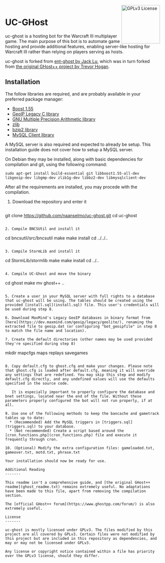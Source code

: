 <a href="https://github.com/naanselmo/uc-ghost/blob/uc/LICENSE">
    <img src="https://upload.wikimedia.org/wikipedia/commons/9/93/GPLv3_Logo.svg" alt="GPLv3 License" title="GPLv3 License" align="right" height="125" />
</a>

UC-GHost
=======

uc-ghost is a hosting bot for the Warcraft III multiplayer game. The main purpose of this bot is to automate game hosting and provide additional features, enabling server-like hosting for Warcraft III rather than relying on players serving as hosts.

uc-ghost is forked from [ent-ghost by Jack Lu](https://github.com/uakfdotb/ent-ghost), which was in turn forked from [the original GHost++ project by Trevor Hogan](https://code.google.com/archive/p/ghostplusplus/source).


Installation
------

The follow libraries are required, and are probably available in your preferred package manager:
* [Boost 1.55](http://www.boost.org/users/history/version_1_55_0.html)
* [GeoIP Legacy C library](https://github.com/maxmind/geoip-api-c)
* [GNU Multiple Precision Arithmetic library](https://gmplib.org/)
* [zlib](http://www.zlib.net/)
* [bzip2 library](http://www.bzip.org/)
* [MySQL Client library](https://dev.mysql.com/downloads/connector/c/)

A MySQL server is also required and expected to already be setup. This installation guide does not cover how to setup a MySQL server.

On Debian they may be installed, along with basic dependencies for compilation and git, using the following command:
```
sudo apt-get install build-essential git libboost1.55-all-dev libgeoip-dev libgmp-dev zlib1g-dev libbz2-dev libmysqlclient-dev
```
After all the requirements are installed, you may procede with the compilation.

1. Download the repository and enter it
   ```
git clone https://github.com/naanselmo/uc-ghost.git
cd uc-ghost
```

2. Compile BNCSUtil and install it
   ```
cd bncsutil/src/bncsutil
make
make install
cd ../../..
```

3. Compile StormLib and install it
   ```
cd StormLib/stormlib
make
make install
cd ../..
```

4. Compile UC-Ghost and move the binary
   ```
cd ghost
make
mv ghost++ ..
```

5. Create a user in your MySQL server with full rights to a database that uc-ghost will be using. The tables should be created using the provided [install.sql](install.sql) file. This user's credentials will be used during step 8.

6. Download MaxMind's Legacy GeoIP databases in binary format from [here](https://dev.maxmind.com/geoip/legacy/geolite/), renaming the extracted file to geoip.dat (or configuring "bot_geoipfile" in step 8 to match the file name and location).

7. Create the default directories (other names may be used provided they're specified during step 8)
   ```
mkdir mapcfgs maps replays savegames
```

8. Copy default.cfg to ghost.cfg and make your changes. Please note that ghost.cfg is loaded after default.cfg, meaning it will override any settings that are redefined. You may skip this step and modify default.cfg directly, and any undefined values will use the defaults specified in the source code.

   It is especially important to properly configure the database and bnet settings, located near the end of the file. Without these parameters properly configured the bot will not run properly, if at all.

9. Use one of the following methods to keep the bancache and gametrack tables up to date:
  * (Recommended) Add the MySQL triggers in [triggers.sql](triggers.sql) to your database.
  * (Not recommended) Create a script based around the [cron_functions.php](cron_functions.php) file and execute it frequently through cron.

10. (Optional) Modify the extra configuration files: gameloaded.txt, gameover.txt, motd.txt, phrase.txt

Your installation should now be ready for use.

Additional Reading
-------

This readme isn't a comprehensive guide, and [the original GHost++ readme](ghost_readme.txt) remains extremely useful. No adaptations have been made to this file, apart from removing the compilation section.

The [official GHost++ forum](https://www.ghostpp.com/forum/) is also extremely useful.

License
-------

uc-ghost is mostly licensed under GPLv3. The files modified by this project are all covered by GPLv3. Certain files were not modified by this project but are included in this repository as dependencies, and may or may not be licensed under GPLv3.

Any license or copyright notice contained within a file has priority over the GPLv3 license, should they differ.

